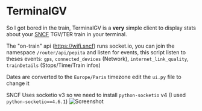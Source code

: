 # TerminalGV

So I got bored in the train, TerminalGV is a **very** simple client to display stats about your [SNCF](https://en.wikipedia.org/wiki/SNCF) TGV/TER train in your terminal.

The "on-train" api (https://wifi.sncf) runs socket.io, you can join the namespace `/router/api/pepita` and listen for events,
this script listen to theses events: `gps`, `connected_devices` (Network), `internet_link_quality`, `trainDetails` (Stops/Time/Train infos)

Dates are converted to the `Europe/Paris` timezone edit the `ui.py` file to change it

SNCF Uses socketio v3 so we need to install `python-socketio` v4 (I used `python-socketio==4.6.1`)
![Screenshot](https://data.thestaticturtle.fr/ShareX/2021/12/22/train.png)

